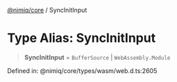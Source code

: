 [@nimiq/core](../globals.md) / SyncInitInput

# Type Alias: SyncInitInput

> **SyncInitInput** = `BufferSource` \| `WebAssembly.Module`

Defined in: @nimiq/core/types/wasm/web.d.ts:2605
